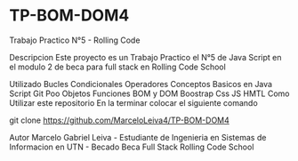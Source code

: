 # TP-BOM-DOM4
Trabajo Practico N°5 - Rolling Code

Descripcion
Este proyecto es un Trabajo Practico el N°5 de Java Script en el modulo 2 de beca para full stack en Rolling Code School

Utilizado
Bucles
Condicionales
Operadores
Conceptos Basicos en Java Script
Git
Poo
Objetos
Funciones
BOM y DOM
Boostrap
Css
JS
HMTL
Como Utilizar este repositorio
En la terminar colocar el siguiente comando

git clone https://github.com/MarceloLeiva4/TP-BOM-DOM4

Autor
Marcelo Gabriel Leiva - Estudiante de Ingenieria en Sistemas de Informacion en UTN - Becado Beca Full Stack Rolling Code School
